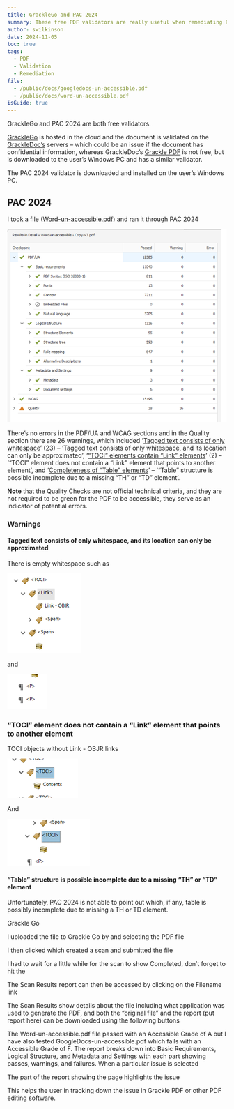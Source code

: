 ```yaml
---
title: GrackleGo and PAC 2024
summary: These free PDF validators are really useful when remediating PDFs
author: swilkinson
date: 2024-11-05
toc: true
tags:
  - PDF
  - Validation
  - Remediation
file:
  - /public/docs/googledocs-un-accessible.pdf
  - /public/docs/word-un-accessible.pdf
isGuide: true
---
```

GrackleGo and PAC 2024 are both free validators.

[GrackleGo](https://www.grackledocs.com/en/products-services/grackle-go/) is hosted in the cloud and the document is validated on the [GrackleDoc’s](https://www.grackledocs.com/en/) servers – which could be an issue if the document has confidential information, whereas GrackleDoc’s [Grackle PDF](https://www.grackledocs.com/en/products-services/grackle-pdf/) is not free, but is downloaded to the user’s Windows PC and has a similar validator. 

The PAC 2024 validator is downloaded and installed on the user’s Windows PC.

## PAC 2024

I took a file ([Word-un-accessible.pdf](/public/docs/word-un-accessible.pdf)) and ran it through PAC 2024

![PAC 2024 results in detail](src/guideImg/1-pac-2024.png)

There’s no errors in the PDF/UA and WCAG sections and in the Quality section there are 26 warnings, which included ’[Tagged text consists of only whitespace](https://pac.pdf-accessibility.org/en/resources/pac-2024-quality-checks/tagged-text-consists-only-of-whitespace)’ (23) – ‘Tagged text consists of only whitespace, and its location can only be approximated’, ‘[“TOCI” elements contain “Link” elements](https://pac.pdf-accessibility.org/en/resources/pac-2024-quality-checks/toci-elements-contain-link-elements)’ (2) – ‘“TOCI” element does not contain a “Link” element that points to another element’, and ‘[Completeness of “Table” elements](https://pac.pdf-accessibility.org/en/resources/pac-2024-quality-checks/completeness-of-table-elements)’ – ‘“Table” structure is possible incomplete due to a missing “TH” or “TD” element’.

**Note** that the Quality Checks are not official technical criteria, and they are not required to be green for the PDF to be accessible, they serve as an indicator of potential errors.

### Warnings

#### Tagged text consists of only whitespace, and its location can only be approximated

There is empty whitespace such as 

![Empty white space in link within TOCI](src/guideImg/2-toci-whitespace.png)

and 

![empty paragraphs](src/guideImg/3-empty-paragraph.png)

### “TOCI” element does not contain a “Link” element that points to another element

TOCI objects without Link - OBJR links

![TOCI with no Link - OBJR and only Contents](src/guideImg/4-toci-without-link.png)

And

![TOCI with no Link - OBJR and only whitespace](src/guideImg/5-toci-without-link.png)

#### “Table” structure is possible incomplete due to a missing “TH” or “TD” element

Unfortunately, PAC 2024 is not able to point out which, if any, table is possibly incomplete due to missing a TH or TD element.

Grackle Go

I uploaded the file to Grackle Go by   and selecting the PDF file

I then clicked   which created a scan and submitted the file

I had to wait for a little while for the scan to show Completed, don’t forget to hit the   

The Scan Results report can then be accessed by clicking on the Filename link

The Scan Results show details about the file including what application was used to generate the PDF, and both the “original file” and the report (put report here) can be downloaded using the following buttons

The Word-un-accessible.pdf file passed with an Accessible Grade of A but I have also tested GoogleDocs-un-accessible.pdf which fails with an Accessible Grade of F.
The report breaks down into Basic Requirements, Logical Structure, and Metadata and Settings with each part showing passes, warnings, and failures. 
When a particular issue is selected

The part of the report showing the page highlights the issue

This helps the user in tracking down the issue in Grackle PDF or other PDF editing software.
